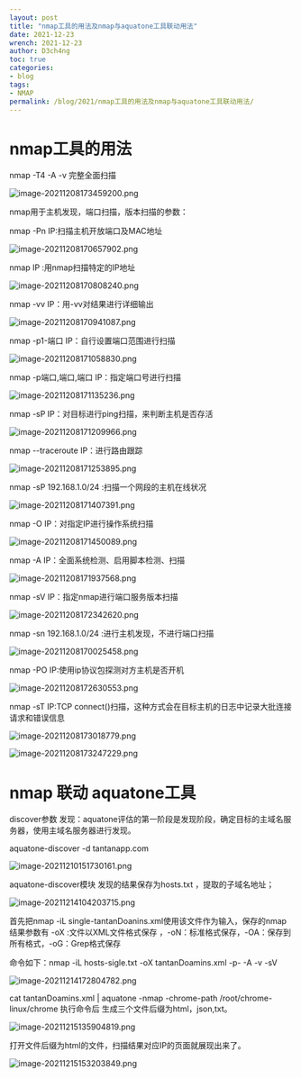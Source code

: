 ```yaml
---
layout: post
title: "nmap工具的用法及nmap与aquatone工具联动用法"
date: 2021-12-23
wrench: 2021-12-23
author: D3ch4ng
toc: true
categories:
- blog
tags:
- NMAP
permalink: /blog/2021/nmap工具的用法及nmap与aquatone工具联动用法/
---
```


# nmap工具的用法

nmap -T4 -A -v  完整全面扫描

![image-20211208173459200.png](https://s2.loli.net/2021/12/15/mM5L1zydhC8ki3t.png)

nmap用于主机发现，端口扫描，版本扫描的参数：

nmap -Pn IP:扫描主机开放端口及MAC地址

![image-20211208170657902.png](https://s2.loli.net/2021/12/15/h9M56UQetWGmzy3.png)

nmap IP :用nmap扫描特定的IP地址

![image-20211208170808240.png](https://s2.loli.net/2021/12/15/1TWd5QlpGIXivC3.png)

nmap -vv IP：用-vv对结果进行详细输出

![image-20211208170941087.png](https://s2.loli.net/2021/12/15/WSQtd9Uag7XY4mk.png)

nmap -p1-端口 IP：自行设置端口范围进行扫描

![image-20211208171058830.png](https://s2.loli.net/2021/12/15/JuKpHl7A1tyoa4W.png)

nmap -p端口,端口,端口 IP：指定端口号进行扫描

![image-20211208171135236.png](https://s2.loli.net/2021/12/15/mN7dIf8Geq6XtHM.png)

nmap -sP IP：对目标进行ping扫描，来判断主机是否存活

![image-20211208171209966.png](https://s2.loli.net/2021/12/15/pCk4OUeBulbSwzQ.png)

nmap --traceroute IP：进行路由跟踪

![image-20211208171253895.png](https://s2.loli.net/2021/12/15/8u3NeylQxCIDfnW.png)

nmap -sP 192.168.1.0/24 :扫描一个网段的主机在线状况

![image-20211208171407391.png](https://s2.loli.net/2021/12/15/yFiSrfPc6VQAENl.png)

nmap -O IP：对指定IP进行操作系统扫描

![image-20211208171450089.png](https://s2.loli.net/2021/12/15/Pobf8Bi2JQUcWGw.png)

nmap -A IP：全面系统检测、启用脚本检测、扫描

![image-20211208171937568.png](https://s2.loli.net/2021/12/15/RjwD1MpfLIEgvmP.png)

nmap -sV IP：指定nmap进行端口服务版本扫描

![image-20211208172342620.png](https://s2.loli.net/2021/12/15/nMuEbzrJ9UG3sgK.png)

nmap -sn 192.168.1.0/24 :进行主机发现，不进行端口扫描

![image-20211208170025458.png](https://s2.loli.net/2021/12/15/sAXPyQFj8rJqEkx.png)

nmap -PO IP:使用ip协议包探测对方主机是否开机

![image-20211208172630553.png](https://s2.loli.net/2021/12/15/SFmJoyhKI1wOebd.png)

nmap -sT IP:TCP connect()扫描，这种方式会在目标主机的日志中记录大批连接请求和错误信息

![image-20211208173018779.png](https://s2.loli.net/2021/12/15/SYnaC1tcX6KWkFE.png)

![image-20211208173247229.png](https://s2.loli.net/2021/12/15/5C2WpakcobSgxEy.png)

# nmap 联动 aquatone工具

discover参数  发现：aquatone评估的第一阶段是发现阶段，确定目标的主域名服务器，使用主域名服务器进行发现。

aquatone-discover -d tantanapp.com

![image-20211210151730161.png](https://s2.loli.net/2021/12/15/gkxpnG1N7bHKmEe.png)

aquatone-discover模块 发现的结果保存为hosts.txt ，提取的子域名地址；

![image-20211214104203715.png](https://s2.loli.net/2021/12/15/TB2Dkx3JXHvdIR1.png)

首先把nmap -iL single-tantanDoanins.xml使用该文件作为输入，保存的nmap结果参数有 -oX :文件以XML文件格式保存 ，-oN：标准格式保存，-OA：保存到所有格式，-oG：Grep格式保存

命令如下：nmap -iL hosts-sigle.txt -oX tantanDoamins.xml -p- -A -v -sV 

![image-20211214172804782.png](https://s2.loli.net/2021/12/15/oxS7tO1BygialZh.png)

cat tantanDoamins.xml | aquatone -nmap -chrome-path /root/chrome-linux/chrome 执行命令后 生成三个文件后缀为html，json,txt。

![image-20211215135904819.png](https://s2.loli.net/2021/12/15/kLVXc46OTF1yrq5.png)

打开文件后缀为html的文件，扫描结果对应IP的页面就展现出来了。

![image-20211215153203849.png](https://s2.loli.net/2021/12/15/ryKCMWhtigsQf7c.png)
